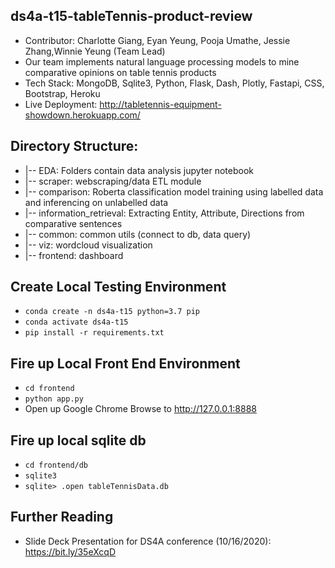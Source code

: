 ## ds4a-t15-tableTennis-product-review
- Contributor: Charlotte Giang, Eyan Yeung, Pooja Umathe, Jessie Zhang,Winnie Yeung (Team Lead)
- Our team implements natural language processing models to mine comparative opinions on table tennis products
- Tech Stack: MongoDB, Sqlite3, Python, Flask, Dash, Plotly, Fastapi, CSS, Bootstrap, Heroku
- Live Deployment: http://tabletennis-equipment-showdown.herokuapp.com/

## Directory Structure:
- |-- EDA: Folders contain data analysis jupyter notebook
- |-- scraper: webscraping/data ETL module
- |-- comparison: Roberta classification model training using labelled data and inferencing on unlabelled data
- |-- information_retrieval: Extracting Entity, Attribute, Directions from comparative sentences 
- |-- common: common utils (connect to db, data query)
- |-- viz: wordcloud visualization
- |-- frontend: dashboard 

## Create Local Testing Environment
- `conda create -n ds4a-t15 python=3.7 pip`
- `conda activate ds4a-t15`
- `pip install -r requirements.txt`

## Fire up Local Front End Environment
- `cd frontend`
- `python app.py`
- Open up Google Chrome Browse to http://127.0.0.1:8888

## Fire up local sqlite db
- `cd frontend/db`
- `sqlite3`
- `sqlite> .open tableTennisData.db`

## Further Reading
- Slide Deck Presentation for DS4A conference (10/16/2020): https://bit.ly/35eXcqD
